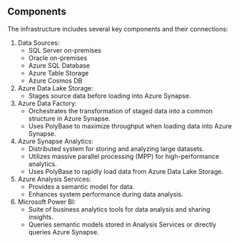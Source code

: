 ## Components
The infrastructure includes several key components and their connections:

1. Data Sources:
   * SQL Server on-premises
   * Oracle on-premises
   * Azure SQL Database
   * Azure Table Storage
   * Azure Cosmos DB
2. Azure Data Lake Storage:
    * Stages source data before loading into Azure Synapse.
3. Azure Data Factory:
    * Orchestrates the transformation of staged data into a common structure in Azure Synapse.
    * Uses PolyBase to maximize throughput when loading data into Azure Synapse.
4. Azure Synapse Analytics:
    * Distributed system for storing and analyzing large datasets.
    * Utilizes massive parallel processing (MPP) for high-performance analytics.
    * Uses PolyBase to rapidly load data from Azure Data Lake Storage.
5. Azure Analysis Services:
    * Provides a semantic model for data.
    * Enhances system performance during data analysis.
6. Microsoft Power BI:
    * Suite of business analytics tools for data analysis and sharing insights.
    * Queries semantic models stored in Analysis Services or directly queries Azure Synapse.